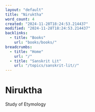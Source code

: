 ```yaml
---
layout: "default"
title: "Niruktha"
word_count: 4
created: "2024-11-28T18:24:53.214437"
modified: "2024-11-28T18:24:53.214437"
backlinks:
  - title: "Books"
    url: "books/books/"
breadcrumbs:
  - title: "Home"
    url: "/"
  - title: "Sanskrit Lit"
    url: "/topics/sanskrit-lit//"
---
```

# Niruktha

Study of Etymology
